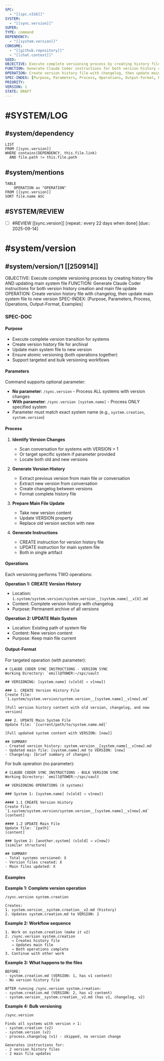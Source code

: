 ```yaml
---
SPC:
  - "[[spc.v316]]"
SYSTEM:
  - "[[sync.version]]"
SUPER:
TYPE: command
DEPENDENCY:
  - "[[system.version]]"
CONSUME:
  - "[[github.repository]]"
  - "[[chat.context]]"
SEED:
OBJECTIVE: Execute complete versioning process by creating history file AND updating main system file
FUNCTION: Generate Claude Coder instructions for both version history creation and main file update
OPERATION: Create version history file with changelog, then update main system file to new version
SPEC-INDEX: [Purpose, Parameters, Process, Operations, Output-Format, Examples]
PRIORITY:
VERSION: 1
STATE: DRAFT
---
```

# #SYSTEM/LOG
## #system/dependency
~~~dataview
LIST
FROM [[sync.version]]
WHERE contains(DEPENDENCY, this.file.link)
  AND file.path != this.file.path
~~~
## #system/mentions
~~~dataview
TABLE
    OPERATION as "OPERATION"
FROM [[sync.version]]
SORT file.name ASC
~~~
## #SYSTEM/REVIEW
- [ ] #REVIEW [[sync.version]]  [repeat:: every 22 days when done]  [due:: 2025-09-14]
# #system/version
## #system/version/1 [[250914]]
OBJECTIVE: Execute complete versioning process by creating history file AND updating main system file
FUNCTION: Generate Claude Coder instructions for both version history creation and main file update
OPERATION: Create version history file with changelog, then update main system file to new version
SPEC-INDEX: [Purpose, Parameters, Process, Operations, Output-Format, Examples]

### SPEC-DOC

#### Purpose
- Execute complete version transition for systems
- Create version history file for archival
- Update main system file to new version
- Ensure atomic versioning (both operations together)
- Support targeted and bulk versioning workflows

#### Parameters
Command supports optional parameter:
- **No parameter**: `/sync.version` - Process ALL systems with version changes
- **With parameter**: `/sync.version [system.name]` - Process ONLY specified system
- Parameter must match exact system name (e.g., `system.creation`, `system.version`)

#### Process
1. **Identify Version Changes**
   - Scan conversation for systems with VERSION > 1
   - Or target specific system if parameter provided
   - Locate both old and new versions

2. **Generate Version History**
   - Extract previous version from main file or conversation
   - Extract new version from conversation
   - Create changelog between versions
   - Format complete history file

3. **Prepare Main File Update**
   - Take new version content
   - Update VERSION property
   - Replace old version section with new

4. **Generate Instructions**
   - CREATE instruction for version history file
   - UPDATE instruction for main system file
   - Both in single artifact

#### Operations
Each versioning performs TWO operations:

**Operation 1: CREATE Version History**
- Location: `1.system/system.version/system.version__[system.name]__v[X].md`
- Content: Complete version history with changelog
- Purpose: Permanent archive of all versions

**Operation 2: UPDATE Main System**
- Location: Existing path of system file
- Content: New version content
- Purpose: Keep main file current

#### Output-Format
For targeted operation (with parameter):

    # CLAUDE CODER SYNC INSTRUCTIONS - VERSION SYNC
    Working Directory: `emill@TOWER:~/spc/vault

    ## VERSIONING: [system.name] (v[old] → v[new])

    ### 1. CREATE Version History File
    Create file: `1.system/system.version/system.version__[system.name]__v[new].md`

    [Full version history content with old version, changelog, and new version]

    ### 2. UPDATE Main System File
    Update file: `[current/path/to/system.name.md]`

    [Full updated system content with VERSION: [new]]

    ## SUMMARY
    - Created version history: system.version__[system.name]__v[new].md
    - Updated main file: [system.name].md to VERSION: [new]
    - Changelog: [brief summary of changes]

For bulk operation (no parameter):

    # CLAUDE CODER SYNC INSTRUCTIONS - BULK VERSION SYNC
    Working Directory: `emill@TOWER:~/spc/vault

    ## VERSIONING OPERATIONS (X systems)

    ### System 1: [system.name] (v[old] → v[new])

    #### 1.1 CREATE Version History
    Create file: `1.system/system.version/system.version__[system.name]__v[new].md`
    [content]

    #### 1.2 UPDATE Main File
    Update file: `[path]`
    [content]

    ### System 2: [another.system] (v[old] → v[new])
    [similar structure]

    ## SUMMARY
    - Total systems versioned: X
    - Version files created: X
    - Main files updated: X

#### Examples
**Example 1: Complete version operation**

    /sync.version system.creation

    Creates:
    1. system.version__system.creation__v2.md (history)
    2. Updates system.creation.md to VERSION: 2

**Example 2: Workflow sequence**

    1. Work on system.creation (make it v2)
    2. /sync.version system.creation
       → Creates history file
       → Updates main file
       → Both operations complete
    3. Continue with other work

**Example 3: What happens to the files**

    BEFORE:
    - system.creation.md (VERSION: 1, has v1 content)
    - No version history file

    AFTER running /sync.version system.creation:
    - system.creation.md (VERSION: 2, has v2 content)
    - system.version__system.creation__v2.md (has v1, changelog, v2)

**Example 4: Bulk versioning**

    /sync.version

    Finds all systems with version > 1:
    - system.creation (v2)
    - system.version (v2)
    - process.changelog (v1) - skipped, no version change

    Generates instructions for:
    - 2 version history files
    - 2 main file updates